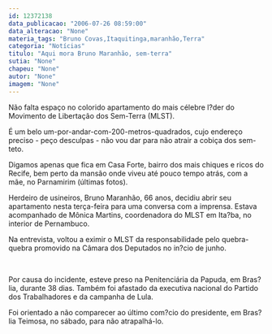 ```yaml
---
id: 12372138
data_publicacao: "2006-07-26 08:59:00"
data_alteracao: "None"
materia_tags: "Bruno Covas,Itaquitinga,maranhão,Terra"
categoria: "Notícias"
titulo: "Aqui mora Bruno Maranhão, sem-terra"
sutia: "None"
chapeu: "None"
autor: "None"
imagem: "None"
---
```

<p><p>Não falta espaço no colorido apartamento do mais célebre l?der do Movimento de Libertação dos Sem-Terra (MLST). <!--?xml:namespace prefix = o ns = \"urn:schemas-microsoft-com:office:office\"</p>
<p> ?--></p></p>
<p><p>É um belo um-por-andar-com-200-metros-quadrados, cujo endereço preciso - peço desculpas - não vou dar para não atrair a cobiça dos sem-teto.</p></p>
<p><p>Digamos apenas que fica em Casa Forte, bairro dos mais chiques e ricos do Recife, bem perto da mansão onde viveu até pouco tempo atrás, com a mãe, no Parnamirim (últimas fotos).</p></p>
<p><p>Herdeiro de usineiros, Bruno Maranhão, 66 anos, decidiu abrir seu apartamento nesta terça-feira para uma conversa com a imprensa. Estava acompanhado de Mônica Martins, coordenadora do MLST em Ita?ba, no interior de Pernambuco.</p></p>
<p><p>Na entrevista, voltou a eximir o MLST da responsabilidade pelo quebra-quebra promovido na Câmara dos Deputados no in?cio de junho.</p></p>
<p><p>&nbsp;</p></p>
<p><p>Por causa do incidente, esteve preso na Penitenciária da Papuda, em Bras?lia, durante 38 dias. Também foi afastado da executiva nacional do Partido dos Trabalhadores e da campanha de Lula.</p></p>
<p><p>Foi orientado a não comparecer ao último com?cio do presidente, em Bras?lia Teimosa, no sábado, para não atrapalhá-lo.</p></p>
